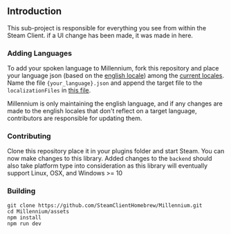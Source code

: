 ## Introduction

This sub-project is responsible for everything you see from within the Steam Client. if a UI change has been made, it was made in here.

### Adding Languages

To add your spoken language to Millennium, fork this repository and place your language json (based on the [english locale](./locales/locales/english.json)) among the [current locales](./locales/locales/). Name the file `{your_language}.json` and append the target file to the `localizationFiles` in [this file](./locales/index.ts).

Millennium is only maintaining the english language, and if any changes are made to the english locales that don't reflect on a target language, contributors are responsible for updating them.

### Contributing

Clone this repository place it in your plugins folder and start Steam. You can now make changes to this library. Added changes to the `backend` should also take platform type into consideration as this library will eventually support Linux, OSX, and Windows >= 10

### Building

```
git clone https://github.com/SteamClientHomebrew/Millennium.git
cd Millennium/assets
npm install
npm run dev
```
